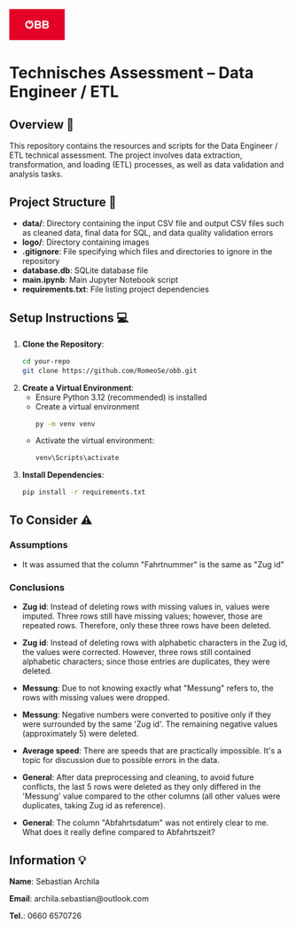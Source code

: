 <img src="logo/logo.jpg" alt="Logo" width="100" height="auto">

# Technisches Assessment – Data Engineer / ETL

## Overview 🚆

This repository contains the resources and scripts for the Data Engineer / ETL technical assessment. The project involves data extraction, transformation, and loading (ETL) processes, as well as data validation and analysis tasks.

## Project Structure 📑

- **data/**: Directory containing the input CSV file and output CSV files such as cleaned data, final data for SQL, and data quality validation errors
- **logo/**: Directory containing images
- **.gitignore**: File specifying which files and directories to ignore in the repository
- **database.db**: SQLite database file
- **main.ipynb**: Main Jupyter Notebook script
- **requirements.txt**: File listing project dependencies

## Setup Instructions 💻

1. **Clone the Repository**:
   ```sh
   cd your-repo
   git clone https://github.com/RomeoSe/obb.git
2. **Create a Virtual Environment**:
   - Ensure Python 3.12 (recommended) is installed
   - Create a virtual environment
        ```sh
        py -m venv venv
    - Activate the virtual environment:
        ```sh
        venv\Scripts\activate
3. **Install Dependencies**:
   ```sh
   pip install -r requirements.txt
## To Consider ⚠️

### Assumptions

* It was assumed that the column "Fahrtnummer" is the same as "Zug id"

### Conclusions

* **Zug id**: Instead of deleting rows with missing values in, values were imputed. Three rows still have missing values; however, those are repeated rows. Therefore, only these three rows have been deleted. 

* **Zug id**: Instead of deleting rows with alphabetic characters in the Zug id, the values were corrected. However, three rows still contained alphabetic characters; since those entries are duplicates, they were deleted. 

* **Messung**: Due to not knowing exactly what "Messung" refers to, the rows with missing values were dropped. 

* **Messung**: Negative numbers were converted to positive only if they were surrounded by the same 'Zug id'. The remaining negative values (approximately 5) were deleted. 

* **Average speed**: There are speeds that are practically impossible. It's a topic for discussion due to possible errors in the data. 

* **General**: After data preprocessing and cleaning, to avoid future conflicts, the last 5 rows were deleted as they only differed in the 'Messung' value compared to the other columns (all other values were duplicates, taking Zug id as reference). 

* **General**: The column "Abfahrtsdatum" was not entirely clear to me. What does it really define compared to Abfahrtszeit?

## Information 💡
<p><b>Name</b>: Sebastian Archila</p>
<p><b>Email</b>: archila.sebastian@outlook.com</p>
<p><b>Tel.</b>: 0660 6570726</p>